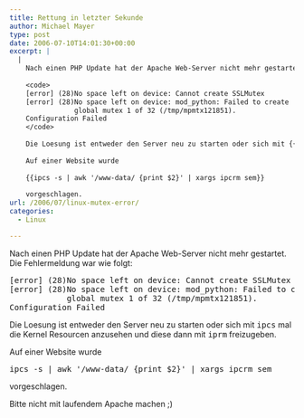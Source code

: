 ```yaml
---
title: Rettung in letzter Sekunde
author: Michael Mayer
type: post
date: 2006-07-10T14:01:30+00:00
excerpt: |
  |
    Nach einen PHP Update hat der Apache Web-Server nicht mehr gestartet. Die Fehlermeldung war wie folgt:
    
    <code>
    [error] (28)No space left on device: Cannot create SSLMutex
    [error] (28)No space left on device: mod_python: Failed to create 
                global mutex 1 of 32 (/tmp/mpmtx121851).
    Configuration Failed
    </code>
    
    Die Loesung ist entweder den Server neu zu starten oder sich mit {{ipcs}} mal die Kernel Resourcen anzusehen und diese dann mit {{iprm}} freizugeben. 
    
    Auf einer Website wurde
    
    {{ipcs -s | awk '/www-data/ {print $2}' | xargs ipcrm sem}}
    
    vorgeschlagen.
url: /2006/07/linux-mutex-error/
categories:
  - Linux

---
```

Nach einen PHP Update hat der Apache Web-Server nicht mehr gestartet. Die Fehlermeldung war wie folgt:

<pre>[error] (28)No space left on device: Cannot create SSLMutex
[error] (28)No space left on device: mod_python: Failed to create
            global mutex 1 of 32 (/tmp/mpmtx121851).
Configuration Failed</pre>

Die Loesung ist entweder den Server neu zu starten oder sich mit <tt>ipcs</tt> mal die Kernel Resourcen anzusehen und diese dann mit <tt>iprm</tt> freizugeben.

Auf einer Website wurde

<tt>ipcs -s | awk '/www-data/ {print $2}' | xargs ipcrm sem</tt>

vorgeschlagen.

Bitte nicht mit laufendem Apache machen ;)